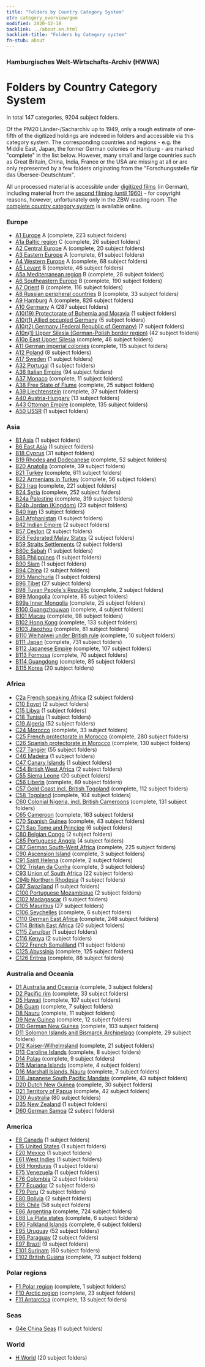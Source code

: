 ```yaml
---
title: "Folders by Country Category System"
etr: category_overview/geo
modified: 2020-12-18
backlink: ../about.en.html
backlink-title: "Folders by Category system"
fn-stub: about
---
```


### Hamburgisches Welt-Wirtschafts-Archiv (HWWA)
# Folders by Country Category System




In total 147 categories, 9204 subject folders.


Of the PM20 Länder-/Sacharchiv up to 1949, only a rough estimate of one-fifth
of the digitized holdings are indexed in folders and accessible via this
category system. The corresponding countries and regions - e.g. the Middle
East, Japan, the former German colonies or Hamburg - are marked "complete" in
the list below. However, many small and large countries such as Great Britain,
China, India, France or the USA are missing at all or are only represented by a
few folders originating from the "Forschungsstelle für das Übersee-Deutschtum".

All unprocessed material is accessible under [digitized
films](/film/h1_sh.de.html) (in German), including material from the [second
filming (until 1960)](/film/h2_sh.de.html) - for copyright reasons, however,
unfortunately only in the ZBW reading room. The [complete country category
system](https://pm20.zbw.eu/report/pm20_result.de.html?jsonFile=vocab/geo_by_signature.en.json&main_title=Country+category+system)
is available online.






### Europe<a name='A'></a>

- [A1 Europe](i/140892/about.en.html) A (complete, 223 subject folders)<a name='A1'></a>
- [A1a Baltic region](i/140894/about.en.html) C (complete, 26 subject folders)<a name='A1a'></a>
- [A2 Central Europe](i/140895/about.en.html) A (complete, 20 subject folders)<a name='A2'></a>
- [A3 Eastern Europe](i/140896/about.en.html) A (complete, 61 subject folders)<a name='A3'></a>
- [A4 Western Europe](i/140897/about.en.html) A (complete, 68 subject folders)<a name='A4'></a>
- [A5 Levant](i/140898/about.en.html) B (complete, 46 subject folders)<a name='A5'></a>
- [A5a Mediterranean region](i/140899/about.en.html) B (complete, 28 subject folders)<a name='A5a'></a>
- [A6 Southeastern Europe](i/140900/about.en.html) B (complete, 190 subject folders)<a name='A6'></a>
- [A7 Orient](i/140902/about.en.html) B (complete, 116 subject folders)<a name='A7'></a>
- [A8 Russian peripheral countries](i/140904/about.en.html) B (complete, 33 subject folders)<a name='A8'></a>
- [A9 Hamburg](i/140905/about.en.html) A (complete, 826 subject folders)<a name='A9'></a>
- [A10 Germany](i/126128/about.en.html) A (287 subject folders)<a name='A10'></a>
- [A10(19) Protectorate of Bohemia and Moravia](i/140098/about.en.html) (1 subject folders)<a name='A10(19)'></a>
- [A10(t1) Allied occupied Germany](i/187230/about.en.html) (5 subject folders)<a name='A10(t1)'></a>
- [A10(t2) Germany (Federal Republic of Germany)](i/187232/about.en.html) (7 subject folders)<a name='A10(t2)'></a>
- [A10n(1) Upper Silesia (German-Polish border region)](i/140948/about.en.html) (42 subject folders)<a name='A10n(1)'></a>
- [A10p East Upper Silesia](i/140951/about.en.html) (complete, 46 subject folders)<a name='A10p'></a>
- [A11 German imperial colonies](i/140960/about.en.html) (complete, 115 subject folders)<a name='A11'></a>
- [A12 Poland](i/140962/about.en.html) (8 subject folders)<a name='A12'></a>
- [A17 Sweden](i/140968/about.en.html) (1 subject folders)<a name='A17'></a>
- [A32 Portugal](i/140987/about.en.html) (1 subject folders)<a name='A32'></a>
- [A36 Italian Empire](i/141012/about.en.html) (94 subject folders)<a name='A36'></a>
- [A37 Monaco](i/141013/about.en.html) (complete, 11 subject folders)<a name='A37'></a>
- [A38 Free State of Fiume](i/141014/about.en.html) (complete, 25 subject folders)<a name='A38'></a>
- [A39 Liechtenstein](i/141016/about.en.html) (complete, 37 subject folders)<a name='A39'></a>
- [A40 Austria-Hungary](i/126127/about.en.html) (13 subject folders)<a name='A40'></a>
- [A43 Ottoman Empire](i/141034/about.en.html) (complete, 135 subject folders)<a name='A43'></a>
- [A50 USSR](i/141043/about.en.html) (1 subject folders)<a name='A50'></a>

### Asia<a name='B'></a>

- [B1 Asia](i/141056/about.en.html) (1 subject folders)<a name='B1'></a>
- [B6 East Asia](i/141062/about.en.html) (1 subject folders)<a name='B6'></a>
- [B18 Cyprus](i/141079/about.en.html) (31 subject folders)<a name='B18'></a>
- [B19 Rhodes and Dodecanese](i/141106/about.en.html) (complete, 52 subject folders)<a name='B19'></a>
- [B20 Anatolia](i/141108/about.en.html) (complete, 39 subject folders)<a name='B20'></a>
- [B21 Turkey](i/141111/about.en.html) (complete, 611 subject folders)<a name='B21'></a>
- [B22 Armenians in Turkey](i/141112/about.en.html) (complete, 56 subject folders)<a name='B22'></a>
- [B23 Iraq](i/141113/about.en.html) (complete, 221 subject folders)<a name='B23'></a>
- [B24 Syria](i/141114/about.en.html) (complete, 252 subject folders)<a name='B24'></a>
- [B24a Palestine](i/141115/about.en.html) (complete, 319 subject folders)<a name='B24a'></a>
- [B24b Jordan (Kingdom)](i/141116/about.en.html) (23 subject folders)<a name='B24b'></a>
- [B40 Iran](i/141186/about.en.html) (3 subject folders)<a name='B40'></a>
- [B41 Afghanistan](i/141188/about.en.html) (1 subject folders)<a name='B41'></a>
- [B42 Indian Empire](i/141189/about.en.html) (2 subject folders)<a name='B42'></a>
- [B57 Ceylon](i/141204/about.en.html) (2 subject folders)<a name='B57'></a>
- [B58 Federated Malay States](i/141206/about.en.html) (2 subject folders)<a name='B58'></a>
- [B59 Straits Settlements](i/141211/about.en.html) (2 subject folders)<a name='B59'></a>
- [B80c Sabah](i/141234/about.en.html) (1 subject folders)<a name='B80c'></a>
- [B86 Philippines](i/141240/about.en.html) (1 subject folders)<a name='B86'></a>
- [B90 Siam](i/141242/about.en.html) (1 subject folders)<a name='B90'></a>
- [B94 China](i/141253/about.en.html) (2 subject folders)<a name='B94'></a>
- [B95 Manchuria](i/141258/about.en.html) (1 subject folders)<a name='B95'></a>
- [B96 Tibet](i/141259/about.en.html) (27 subject folders)<a name='B96'></a>
- [B98 Tuvan People's Republic](i/141260/about.en.html) (complete, 2 subject folders)<a name='B98'></a>
- [B99 Mongolia](i/141261/about.en.html) (complete, 85 subject folders)<a name='B99'></a>
- [B99a Inner Mongolia](i/141264/about.en.html) (complete, 25 subject folders)<a name='B99a'></a>
- [B100 Guangzhouwan](i/141266/about.en.html) (complete, 4 subject folders)<a name='B100'></a>
- [B101 Macau](i/141267/about.en.html) (complete, 98 subject folders)<a name='B101'></a>
- [B102 Hong Kong](i/141268/about.en.html) (complete, 133 subject folders)<a name='B102'></a>
- [B103 Jiaozhou](i/126163/about.en.html) (complete, 81 subject folders)<a name='B103'></a>
- [B110 Weihaiwei under British rule](i/141271/about.en.html) (complete, 10 subject folders)<a name='B110'></a>
- [B111 Japan](i/141272/about.en.html) (complete, 731 subject folders)<a name='B111'></a>
- [B112 Japanese Empire](i/141273/about.en.html) (complete, 107 subject folders)<a name='B112'></a>
- [B113 Formosa](i/141274/about.en.html) (complete, 70 subject folders)<a name='B113'></a>
- [B114 Guangdong](i/141275/about.en.html) (complete, 85 subject folders)<a name='B114'></a>
- [B115 Korea](i/141276/about.en.html) (20 subject folders)<a name='B115'></a>

### Africa<a name='C'></a>

- [C2a French speaking Africa](i/141312/about.en.html) (2 subject folders)<a name='C2a'></a>
- [C10 Egypt](i/141336/about.en.html) (2 subject folders)<a name='C10'></a>
- [C15 Libya](i/141339/about.en.html) (1 subject folders)<a name='C15'></a>
- [C18 Tunisia](i/141353/about.en.html) (1 subject folders)<a name='C18'></a>
- [C19 Algeria](i/141354/about.en.html) (52 subject folders)<a name='C19'></a>
- [C24 Morocco](i/141356/about.en.html) (complete, 33 subject folders)<a name='C24'></a>
- [C25 French protectorate in Morocco](i/141358/about.en.html) (complete, 280 subject folders)<a name='C25'></a>
- [C26 Spanish protectorate in Morocco](i/141359/about.en.html) (complete, 130 subject folders)<a name='C26'></a>
- [C27 Tangier](i/141360/about.en.html) (55 subject folders)<a name='C27'></a>
- [C46 Madeira](i/141394/about.en.html) (1 subject folders)<a name='C46'></a>
- [C47 Canary Islands](i/141395/about.en.html) (1 subject folders)<a name='C47'></a>
- [C54 British West Africa](i/141402/about.en.html) (2 subject folders)<a name='C54'></a>
- [C55 Sierra Leone](i/141404/about.en.html) (20 subject folders)<a name='C55'></a>
- [C56 Liberia](i/141405/about.en.html) (complete, 89 subject folders)<a name='C56'></a>
- [C57 Gold Coast incl. British Togoland](i/141406/about.en.html) (complete, 112 subject folders)<a name='C57'></a>
- [C58 Togoland](i/141408/about.en.html) (complete, 104 subject folders)<a name='C58'></a>
- [C60 Colonial Nigeria, incl. British Cameroons](i/141409/about.en.html) (complete, 131 subject folders)<a name='C60'></a>
- [C65 Cameroon](i/141410/about.en.html) (complete, 163 subject folders)<a name='C65'></a>
- [C70 Spanish Guinea](i/141412/about.en.html) (complete, 43 subject folders)<a name='C70'></a>
- [C71 Sao Tome and Principe](i/141413/about.en.html) (6 subject folders)<a name='C71'></a>
- [C80 Belgian Congo](i/141444/about.en.html) (2 subject folders)<a name='C80'></a>
- [C85 Portuguese Angola](i/141449/about.en.html) (4 subject folders)<a name='C85'></a>
- [C87 German South-West Africa](i/141450/about.en.html) (complete, 225 subject folders)<a name='C87'></a>
- [C90 Ascension Island](i/141451/about.en.html) (complete, 3 subject folders)<a name='C90'></a>
- [C91 Saint Helena](i/141452/about.en.html) (complete, 2 subject folders)<a name='C91'></a>
- [C92 Tristan da Cunha](i/141453/about.en.html) (complete, 3 subject folders)<a name='C92'></a>
- [C93 Union of South Africa](i/141454/about.en.html) (22 subject folders)<a name='C93'></a>
- [C94b Northern Rhodesia](i/141458/about.en.html) (1 subject folders)<a name='C94b'></a>
- [C97 Swaziland](i/141461/about.en.html) (1 subject folders)<a name='C97'></a>
- [C100 Portuguese Mozambique](i/141463/about.en.html) (2 subject folders)<a name='C100'></a>
- [C102 Madagascar](i/141464/about.en.html) (1 subject folders)<a name='C102'></a>
- [C105 Mauritius](i/141469/about.en.html) (27 subject folders)<a name='C105'></a>
- [C106 Seychelles](i/141470/about.en.html) (complete, 6 subject folders)<a name='C106'></a>
- [C110 German East Africa](i/141471/about.en.html) (complete, 248 subject folders)<a name='C110'></a>
- [C114 British East Africa](i/141473/about.en.html) (20 subject folders)<a name='C114'></a>
- [C115 Zanzibar](i/141474/about.en.html) (1 subject folders)<a name='C115'></a>
- [C116 Kenya](i/141475/about.en.html) (2 subject folders)<a name='C116'></a>
- [C122 French Somaliland](i/141479/about.en.html) (11 subject folders)<a name='C122'></a>
- [C125 Abyssinia](i/141482/about.en.html) (complete, 125 subject folders)<a name='C125'></a>
- [C126 Eritrea](i/141483/about.en.html) (complete, 88 subject folders)<a name='C126'></a>

### Australia and Oceania<a name='D'></a>

- [D1 Australia and Oceania](i/141592/about.en.html) (complete, 3 subject folders)<a name='D1'></a>
- [D2 Pacific rim](i/141593/about.en.html) (complete, 33 subject folders)<a name='D2'></a>
- [D5 Hawaii](i/141595/about.en.html) (complete, 107 subject folders)<a name='D5'></a>
- [D6 Guam](i/141598/about.en.html) (complete, 7 subject folders)<a name='D6'></a>
- [D8 Nauru](i/141599/about.en.html) (complete, 11 subject folders)<a name='D8'></a>
- [D9 New Guinea](i/141600/about.en.html) (complete, 12 subject folders)<a name='D9'></a>
- [D10 German New Guinea](i/141601/about.en.html) (complete, 103 subject folders)<a name='D10'></a>
- [D11 Solomon Islands and Bismarck Archipelago](i/141610/about.en.html) (complete, 29 subject folders)<a name='D11'></a>
- [D12 Kaiser-Wilhelmsland](i/141612/about.en.html) (complete, 21 subject folders)<a name='D12'></a>
- [D13 Caroline Islands](i/141613/about.en.html) (complete, 8 subject folders)<a name='D13'></a>
- [D14 Palau](i/141614/about.en.html) (complete, 9 subject folders)<a name='D14'></a>
- [D15 Mariana Islands](i/141615/about.en.html) (complete, 4 subject folders)<a name='D15'></a>
- [D16 Marshall Islands, Nauru](i/141616/about.en.html) (complete, 7 subject folders)<a name='D16'></a>
- [D18 Japanese South Pacific Mandate](i/141618/about.en.html) (complete, 43 subject folders)<a name='D18'></a>
- [D20 Dutch New Guinea](i/141619/about.en.html) (complete, 30 subject folders)<a name='D20'></a>
- [D21 Territory of Papua](i/141620/about.en.html) (complete, 42 subject folders)<a name='D21'></a>
- [D30 Australia](i/141621/about.en.html) (80 subject folders)<a name='D30'></a>
- [D35 New Zealand](i/141623/about.en.html) (1 subject folders)<a name='D35'></a>
- [D60 German Samoa](i/141634/about.en.html) (2 subject folders)<a name='D60'></a>

### America<a name='E'></a>

- [E8 Canada](i/141644/about.en.html) (1 subject folders)<a name='E8'></a>
- [E15 United States](i/141653/about.en.html) (1 subject folders)<a name='E15'></a>
- [E20 Mexico](i/141657/about.en.html) (1 subject folders)<a name='E20'></a>
- [E61 West Indies](i/141677/about.en.html) (1 subject folders)<a name='E61'></a>
- [E68 Honduras](i/141681/about.en.html) (1 subject folders)<a name='E68'></a>
- [E75 Venezuela](i/141686/about.en.html) (1 subject folders)<a name='E75'></a>
- [E76 Colombia](i/141687/about.en.html) (2 subject folders)<a name='E76'></a>
- [E77 Ecuador](i/141688/about.en.html) (2 subject folders)<a name='E77'></a>
- [E79 Peru](i/141689/about.en.html) (2 subject folders)<a name='E79'></a>
- [E80 Bolivia](i/141690/about.en.html) (2 subject folders)<a name='E80'></a>
- [E85 Chile](i/141691/about.en.html) (58 subject folders)<a name='E85'></a>
- [E86 Argentina](i/141692/about.en.html) (complete, 724 subject folders)<a name='E86'></a>
- [E88 La Plata states](i/141693/about.en.html) (complete, 6 subject folders)<a name='E88'></a>
- [E90 Falkland Islands](i/141694/about.en.html) (complete, 6 subject folders)<a name='E90'></a>
- [E95 Uruguay](i/141695/about.en.html) (52 subject folders)<a name='E95'></a>
- [E96 Paraguay](i/141696/about.en.html) (2 subject folders)<a name='E96'></a>
- [E97 Brazil](i/141697/about.en.html) (9 subject folders)<a name='E97'></a>
- [E101 Surinam](i/141699/about.en.html) (60 subject folders)<a name='E101'></a>
- [E102 British Guiana](i/141700/about.en.html) (complete, 73 subject folders)<a name='E102'></a>

### Polar regions<a name='F'></a>

- [F1 Polar region](i/141701/about.en.html) (complete, 1 subject folders)<a name='F1'></a>
- [F10 Arctic region](i/141702/about.en.html) (complete, 23 subject folders)<a name='F10'></a>
- [F11 Antarctica](i/141703/about.en.html) (complete, 13 subject folders)<a name='F11'></a>

### Seas<a name='G'></a>

- [G4e China Seas](i/141727/about.en.html) (1 subject folders)<a name='G4e'></a>

### World<a name='H'></a>

- [H World](i/141728/about.en.html) (20 subject folders)<a name='H'></a>

